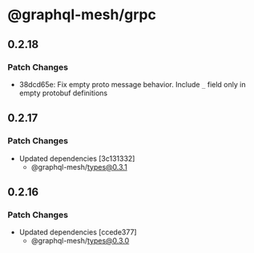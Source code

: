 # @graphql-mesh/grpc

## 0.2.18

### Patch Changes

- 38dcd65e: Fix empty proto message behavior. Include `_` field only in empty protobuf definitions

## 0.2.17

### Patch Changes

- Updated dependencies [3c131332]
  - @graphql-mesh/types@0.3.1

## 0.2.16

### Patch Changes

- Updated dependencies [ccede377]
  - @graphql-mesh/types@0.3.0
